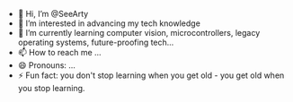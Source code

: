 - 👋 Hi, I’m @SeeArty
- 👀 I’m interested in advancing my tech knowledge
- 🌱 I’m currently learning computer vision, microcontrollers, legacy operating systems, future-proofing tech...
- 📫 How to reach me ...
- 😄 Pronouns: ...
- ⚡ Fun fact: you don't stop learning when you get old - you get old when you stop learning.

<!---
SeeArty/SeeArty is a ✨ special ✨ repository because its `README.md` (this file) appears on your GitHub profile.
You can click the Preview link to take a look at your changes.
--->
